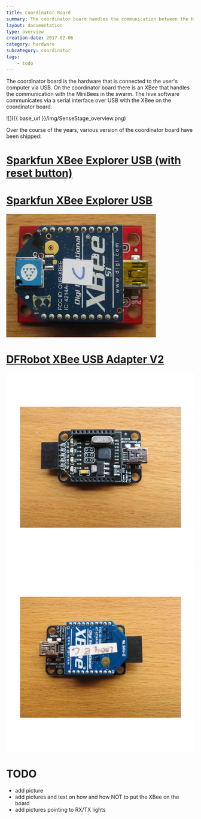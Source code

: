 ```yaml
---
title: Coordinator Board
summary: The coordinator board handles the communication between the hive software and the minibee swarm.
layout: documentation
type: overview
creation-date: 2017-02-06
category: hardware
subcategory: coordinator
tags:
    - todo
---
```


The coordinator board is the hardware that is connected to the user's computer via USB. On the coordinator board there is an XBee that handles the communication with the MiniBees in the swarm. The hive software communicates via a serial interface over USB with the XBee on the coordinator board.

![]({{ base_url }}/img/SenseStage_overview.png)

Over the course of the years, various version of the coordinator board have been shipped:

# [Sparkfun XBee Explorer USB (with reset button)](https://www.sparkfun.com/products/11812)


# [Sparkfun XBee Explorer USB](https://www.sparkfun.com/products/retired/8687)

![](/img/coordinatorboard.jpg)

# [DFRobot XBee USB Adapter V2](http://www.robotshop.com/eu/en/dfrobot-xbee-usb-adapter-v2.html)

![](/img/coordinatorboard_dfrobot_bare.jpg)
![](/img/coordinatorboard_dfrobot.jpg)

# TODO

- add picture
- add pictures and text on how and how NOT to put the XBee on the board
- add pictures pointing to RX/TX lights
